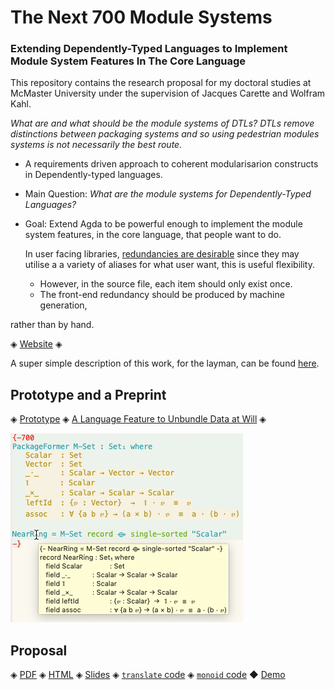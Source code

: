 <h1> The Next 700 Module Systems </h1>

<h3> Extending Dependently-Typed Languages to Implement Module System Features In The Core Language </h3>

This repository contains the research proposal for my doctoral studies at McMaster University
under the supervision of Jacques Carette and Wolfram Kahl.

*What are and what should be the module systems of DTLs?*
*DTLs remove distinctions between packaging systems and so*
*using pedestrian modules systems is not necessarily the best route.*

-   A requirements driven approach to coherent modularisarion constructs in Dependently-typed languages.
-   Main Question: *What are the module systems for Dependently-Typed Languages?*
-   Goal: Extend Agda to be powerful enough to implement the module system features, in the core language, that people want to do.

    In user facing libraries, [redundancies are desirable](https://inf.ug.edu.pl/~schwarzw/papers/mkm2010.pdf)
    since they may utilise a a variety of aliases for what user want, this is useful
    flexibility.

    -   However, in the source file, each item should only exist once.
    -   The front-end redundancy should be produced by machine generation,

rather than by hand.

◈ [Website](https://alhassy.github.io/next-700-module-systems-proposal/) ◈

A super simple description of this work, for the layman, can be found [here](https://alhassy.github.io/three_minutes/).

<h2> Prototype and a Preprint </h2>

◈ [Prototype](./prototype/PackageFormer.html)
◈ [A Language Feature to Unbundle Data at Will](./papers/gpce19_a_language_feature_to_unbundle_data_at_will.pdf) ◈

![](./papers/gpce19_MousingOver.png)

<h2> Proposal </h2>

◈ [PDF](./proposal/thesis-proposal.pdf)
◈ [HTML](./proposal/thesis-proposal.html)
◈ [Slides](./proposal/defence-slides.html)
◈ [`translate` code](./proposal/translate_functions.agda.html)
◈ [`monoid` code](./proposal/monoid_renditions.agda.html)
◆ [Demo](https://www.youtube.com/watch?v=NYOOF9xKBz8&feature=youtu.be)
